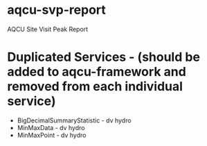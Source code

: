 # aqcu-svp-report
AQCU Site Visit Peak Report

# Duplicated Services - (should be added to aqcu-framework and removed from each individual service)
* BigDecimalSummaryStatistic - dv hydro
* MinMaxData - dv hydro
* MinMaxPoint - dv hydro